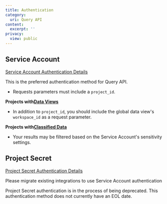 ```yaml
---
title: Authentication
category:
  uri: Query API
content:
  excerpt: ''
privacy:
  view: public
---
```

## Service Account

[Service Account Authentication Details](ref:service-accounts)

<Callout icon="👍" theme="okay">
  This is the preferred authentication method for Query API.
</Callout>

* Requests parameters must include a `project_id`.

**Projects with[Data Views](https://help.mixpanel.com/hc/en-us/articles/360043782572-Data-Views)**

* In addition to `project_id`, you should include the global data view's `workspace_id` as a request parameter.

**Projects with[Classified Data](https://help.mixpanel.com/hc/en-us/articles/360044295131-Data-Classification)**

* Your results may be filtered based on the Service Account's sensitivity settings.

## Project Secret

[Project Secret Authentication Details](ref:project-secret)

<Callout icon="❗️" theme="error">
  Please migrate existing integrations to use Service Account authentication

  Project Secret authentication is in the process of being deprecated. This authentication method does not currently have an EOL date.
</Callout>
